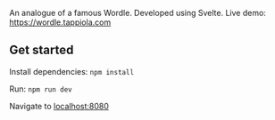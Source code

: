 An analogue of a famous Wordle. Developed using Svelte.
Live demo: https://wordle.tappiola.com

## Get started

Install dependencies: `npm install`

Run: `npm run dev`

Navigate to [localhost:8080](http://localhost:8080)

